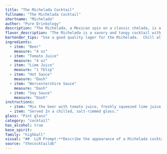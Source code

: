 ```yaml
---
title: "The Michelada Cocktail"
fullname: "The Michelada Cocktail"
shortname: "Michelada"
author: "Pure Drinkology"
description: "The Michelada, a Mexican spin on a classic chelada, is a member of the **beer cocktail** family.  Its origin is debated, but it's widely believed to have emerged in Mexico in the early 20th century, blending the refreshing tang of tomato juice with the boldness of beer. "
flavor_description: "The Michelada is a savory and tangy cocktail with a kick. The beer provides a light malt base, while the tomato juice adds a rich, umami depth. Lime juice balances the sweetness with a bright acidity, while hot sauce delivers a fiery heat. Worcestershire and soy sauce contribute savory notes, creating a complex and satisfying flavor profile. "
bartender_tips: "Use a good quality lager for the Michelada.  Chill all ingredients, especially the beer.  Start with a small amount of hot sauce and adjust to your desired spice level.  A pinch of salt enhances the flavor.  Mix the tomato juice, lime juice, hot sauce, Worcestershire, and soy sauce in a separate glass before adding to the beer.  Serve with a lime wedge and a pinch of chili powder for garnish. "
ingredients:
  - item: "Beer"
    measure: "4 oz"
  - item: "Tomato Juice"
    measure: "4 oz"
  - item: "Lime Juice"
    measure: "1 Tblsp"
  - item: "Hot Sauce"
    measure: "Dash"
  - item: "Worcestershire Sauce"
    measure: "Dash"
  - item: "Soy Sauce"
    measure: "Dash"
instructions:
  - item: "Mix the beer with tomato juice, freshly squeezed lime juice, and Worcestershire sauce, teriyaki sauce, soy sauce, or hot sauce."
  - item: "Served In a chilled, salt-rimmed glass."
glass: "Pint glass"
category: "cocktail"
has_alcohol: true
base_spirit:
family: "highball"
visual: "##  LLM Prompt:**Describe the appearance of a Michelada cocktail, focusing on the following aspects:*** **Color:** What is the overall color of the drink? Does it have any distinct layers?* **Clarity:** Is it clear, cloudy, or opaque? * **Texture:** Is it smooth, frothy, or chunky?* **Garnish:** What are the typical garnishes used in a Michelada? How do they affect the overall appearance? * **Glassware:** What type of glassware is it typically served in? How does the glass shape influence the presentation? **Example:** Imagine a tall, frosty glass filled with a vibrant, reddish-orange liquid, a bit like a sunrise in a glass. The drink has a slightly cloudy appearance, hinting at the presence of spices and sauces. A delicate froth sits atop the surface, punctuated by a bright green lime wedge and a pinch of chili flakes.  The frosted glass further enhances the refreshing look of this beloved Mexican cocktail. "
source: "thecocktaildb"
---
```



